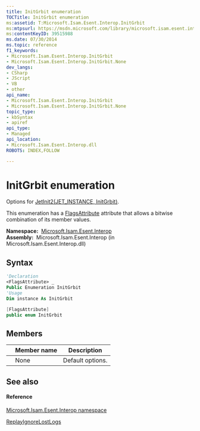 ```yaml
---
title: InitGrbit enumeration
TOCTitle: InitGrbit enumeration
ms:assetid: T:Microsoft.Isam.Esent.Interop.InitGrbit
ms:mtpsurl: https://msdn.microsoft.com/library/microsoft.isam.esent.interop.initgrbit(v=EXCHG.10)
ms:contentKeyID: 39515988
ms.date: 07/30/2014
ms.topic: reference
f1_keywords:
- Microsoft.Isam.Esent.Interop.InitGrbit
- Microsoft.Isam.Esent.Interop.InitGrbit.None
dev_langs:
- CSharp
- JScript
- VB
- other
api_name: 
- Microsoft.Isam.Esent.Interop.InitGrbit
- Microsoft.Isam.Esent.Interop.InitGrbit.None
topic_type: 
- kbSyntax
- apiref
api_type: 
- Managed
api_location: 
- Microsoft.Isam.Esent.Interop.dll
ROBOTS: INDEX,FOLLOW

---
```


# InitGrbit enumeration

Options for [JetInit2(JET_INSTANCE, InitGrbit)](dn292214\(v=exchg.10\).md).

This enumeration has a [FlagsAttribute](/dotnet/api/system.flagsattribute) attribute that allows a bitwise combination of its member values.

**Namespace:**  [Microsoft.Isam.Esent.Interop](hh596136\(v=exchg.10\).md)  
**Assembly:**  Microsoft.Isam.Esent.Interop (in Microsoft.Isam.Esent.Interop.dll)

## Syntax

``` vb
'Declaration
<FlagsAttribute> _
Public Enumeration InitGrbit
'Usage
Dim instance As InitGrbit
```

``` csharp
[FlagsAttribute]
public enum InitGrbit
```

## Members

<table>
<thead>
<tr class="header">
<th></th>
<th>Member name</th>
<th>Description</th>
</tr>
</thead>
<tbody>
<tr class="odd">
<td></td>
<td>None</td>
<td>Default options.</td>
</tr>
</tbody>
</table>


## See also

#### Reference

[Microsoft.Isam.Esent.Interop namespace](hh596136\(v=exchg.10\).md)

[ReplayIgnoreLostLogs](dn335310\(v=exchg.10\).md)